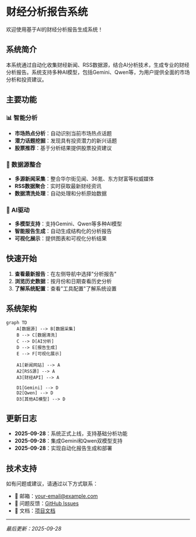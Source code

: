 # 财经分析报告系统

欢迎使用基于AI的财经分析报告生成系统！

## 系统简介

本系统通过自动化收集财经新闻、RSS数据源，结合AI分析技术，生成专业的财经分析报告。系统支持多种AI模型，包括Gemini、Qwen等，为用户提供全面的市场分析和投资建议。

## 主要功能

### 📊 智能分析
- **市场热点分析**：自动识别当前市场热点话题
- **潜力话题挖掘**：发现具有投资潜力的新兴话题
- **股票推荐**：基于分析结果提供股票投资建议

### 📰 数据源整合
- **多源新闻采集**：整合华尔街见闻、36氪、东方财富等权威媒体
- **RSS数据聚合**：实时获取最新财经资讯
- **数据清洗处理**：自动处理和分析原始数据

### 🤖 AI驱动
- **多模型支持**：支持Gemini、Qwen等多种AI模型
- **智能报告生成**：自动生成结构化的分析报告
- **可视化展示**：提供图表和可视化分析结果

## 快速开始

1. **查看最新报告**：在左侧导航中选择"分析报告"
2. **浏览历史数据**：按月份和日期查看历史分析
3. **了解系统配置**：查看"工具配置"了解系统设置

## 系统架构

```mermaid
graph TD
    A[数据源] --> B[数据采集]
    B --> C[数据清洗]
    C --> D[AI分析]
    D --> E[报告生成]
    E --> F[可视化展示]
    
    A1[新闻网站] --> A
    A2[RSS源] --> A
    A3[财经API] --> A
    
    D1[Gemini] --> D
    D2[Qwen] --> D
    D3[其他AI模型] --> D
```

## 更新日志

- **2025-09-28**：系统正式上线，支持基础分析功能
- **2025-09-28**：集成Gemini和Qwen双模型支持
- **2025-09-28**：实现自动化报告生成和部署

## 技术支持

如有问题或建议，请通过以下方式联系：

- 📧 邮箱：your-email@example.com
- 🐛 问题反馈：[GitHub Issues](https://github.com/your-username/Financial-report/issues)
- 📖 文档：[项目文档](https://github.com/qipeijun/Financial-report)

---

*最后更新：2025-09-28*
